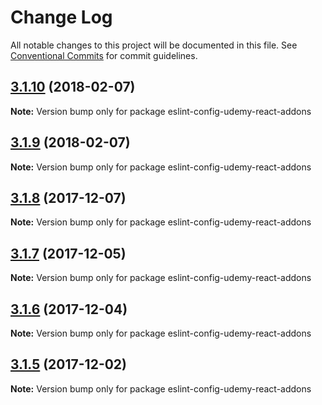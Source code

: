 # Change Log

All notable changes to this project will be documented in this file.
See [Conventional Commits](https://conventionalcommits.org) for commit guidelines.

<a name="3.1.10"></a>
## [3.1.10](https://github.com/udemy/js-tooling/compare/eslint-config-udemy-react-addons@3.1.9...eslint-config-udemy-react-addons@3.1.10) (2018-02-07)




**Note:** Version bump only for package eslint-config-udemy-react-addons

<a name="3.1.9"></a>
## [3.1.9](https://github.com/udemy/js-tooling/compare/eslint-config-udemy-react-addons@3.1.8...eslint-config-udemy-react-addons@3.1.9) (2018-02-07)




**Note:** Version bump only for package eslint-config-udemy-react-addons

<a name="3.1.8"></a>
## [3.1.8](https://github.com/udemy/js-tooling/compare/eslint-config-udemy-react-addons@3.1.7...eslint-config-udemy-react-addons@3.1.8) (2017-12-07)




**Note:** Version bump only for package eslint-config-udemy-react-addons

<a name="3.1.7"></a>
## [3.1.7](https://github.com/udemy/js-tooling/compare/eslint-config-udemy-react-addons@3.1.6...eslint-config-udemy-react-addons@3.1.7) (2017-12-05)




**Note:** Version bump only for package eslint-config-udemy-react-addons

<a name="3.1.6"></a>
## [3.1.6](https://github.com/udemy/js-tooling/compare/eslint-config-udemy-react-addons@3.1.5...eslint-config-udemy-react-addons@3.1.6) (2017-12-04)




**Note:** Version bump only for package eslint-config-udemy-react-addons

<a name="3.1.5"></a>
## [3.1.5](https://github.com/udemy/js-tooling/compare/eslint-config-udemy-react-addons@3.1.4...eslint-config-udemy-react-addons@3.1.5) (2017-12-02)




**Note:** Version bump only for package eslint-config-udemy-react-addons
